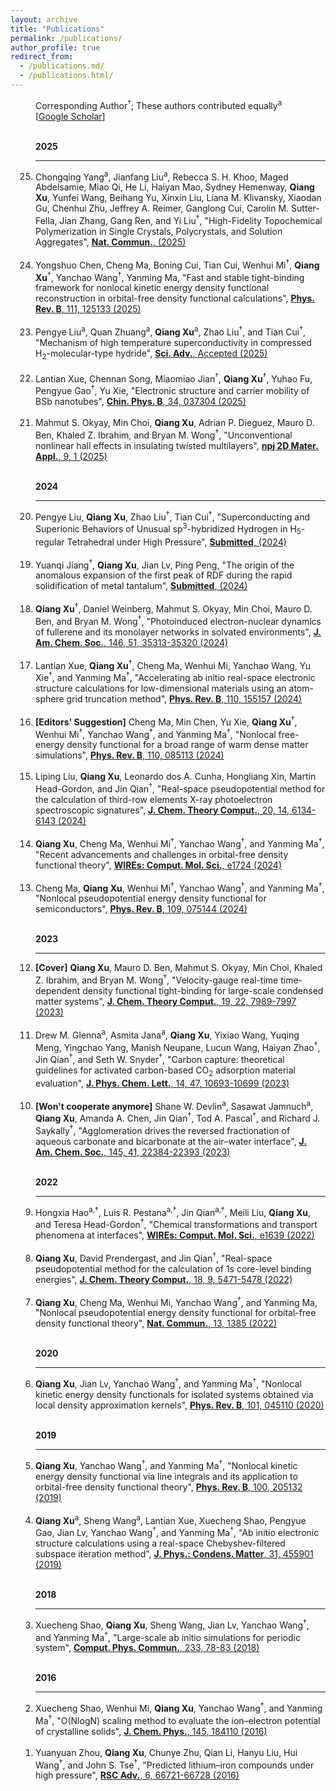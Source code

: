 ```yaml
---
layout: archive
title: "Publications"
permalink: /publications/
author_profile: true
redirect_from:
  - /publications.md/
  - /publications.html/
---
```

<html xmlns="http://www.w3.org/1999/xhtml"><head><meta http-equiv="Content-Type" content="text/html; charset=UTF-8">

<meta http-equiv="pragma" content="no-cache">
<meta http-equiv="Cache-Control" content="no-cache, must-revalidate">
<meta http-equiv="expires" content="0">

</head>

<body>


<a name="top"></a>




<div id="publists" class="en_pub">


<ol style="padding-left: 40px;" reversed="" start="25">

Corresponding Author<sup>†</sup>; These authors contributed equally<sup>a</sup>   
[<a href="https://scholar.google.com/citations?hl=en&user=ZiwzYQsAAAAJ&view_op=list_works&sortby=pubdate" target="_blank">Google Scholar</a>]
<br>

<br>
<!--hr align="left" color="#000000"-->
<!--2025-->
<b>2025</b>
<hr align="left" color="#000000">

<li>Chongqing Yang<sup>a</sup>, Jianfang Liu<sup>a</sup>, Rebecca S. H. Khoo, Maged Abdelsamie,
Miao Qi, He Li, Haiyan Mao, Sydney Hemenway, <b>Qiang Xu</b>, Yunfei Wang, Beihang Yu, Xinxin Liu,
Liana M. Klivansky, Xiaodan Gu, Chenhui Zhu, Jeffrey A. Reimer, Ganglong Cui, Carolin M. Sutter-Fella,
Jian Zhang, Gang Ren, and Yi Liu<sup>†</sup>,
"High-Fidelity Topochemical Polymerization in Single Crystals, Polycrystals, and Solution Aggregates",  
<a href="https://xqjlu.github.io/publications/" target="_blank"><b>Nat. Commun.</b>, (2025)</a>
</li><br>

<li>Yongshuo Chen, Cheng Ma, Boning Cui, Tian Cui, Wenhui Mi<sup>†</sup>, <b>Qiang Xu</b><sup>†</sup>, Yanchao Wang<sup>†</sup>, Yanming Ma,
"Fast and stable tight-binding framework for nonlocal kinetic energy density functional reconstruction in orbital-free density functional calculations",  
<a href="https://doi.org/10.1103/PhysRevB.111.125133" target="_blank"><b>Phys. Rev. B</b>, 111, 125133 (2025)</a>
</li><br>

<li>Pengye Liu<sup>a</sup>, Quan Zhuang<sup>a</sup>, <b>Qiang Xu</b><sup>a</sup>, Zhao Liu<sup>†</sup>, and Tian Cui<sup>†</sup>,
"Mechanism of high temperature superconductivity in compressed H<sub>2</sub>-molecular-type hydride",  
<a href="https://xqjlu.github.io/publications/" target="_blank"><b>Sci. Adv.</b>, Accepted (2025)</a>
</li><br>

<li>Lantian Xue, Chennan Song, Miaomiao Jian<sup>†</sup>, <b>Qiang Xu</b><sup>†</sup>, Yuhao Fu, Pengyue Gao<sup>†</sup>, Yu Xie,
"Electronic structure and carrier mobility of BSb nanotubes",  
<a href="https://doi.org/10.1088/1674-1056/adacd3" target="_blank"><b>Chin. Phys. B</b>, 34, 037304 (2025)</a>
</li><br>

<li>Mahmut S. Okyay, Min Choi, <b>Qiang Xu</b>, Adrian P. Dieguez, Mauro D. Ben, Khaled Z. Ibrahim, and Bryan M. Wong<sup>†</sup>,
"Unconventional nonlinear hall effects in insulating twisted multilayers",  
<a href="https://doi.org/10.1038/s41699-024-00520-6" target="_blank"><b>npj 2D Mater. Appl.</b>, 9, 1 (2025)</a>
</li><br>

<!--2024-->
<b>2024</b>  
<hr align="left" color="#000000">

<li>Pengye Liu, <b>Qiang Xu</b>, Zhao Liu<sup>†</sup>, Tian Cui<sup>†</sup>,
"Superconducting and Superionic Behaviors of Unusual sp<sup>3</sup>-hybridized Hydrogen in H<sub>5</sub>-regular Tetrahedral under High Pressure",  
<a href="https://xqjlu.github.io/publications/" target="_blank"><b>Submitted</b>, (2024)</a>
</li><br>

<li>Yuanqi Jiang<sup>†</sup>, <b>Qiang Xu</b>, Jian Lv, Ping Peng,
"The origin of the anomalous expansion of the first peak of RDF during the rapid solidification of metal tantalum",  
<a href="https://xqjlu.github.io/publications/" target="_blank"><b>Submitted</b>, (2024)</a>
</li><br>

<li><b>Qiang Xu</b><sup>†</sup>, Daniel Weinberg, Mahmut S. Okyay, Min Choi, Mauro D. Ben, and Bryan M. Wong<sup>†</sup>,
"Photoinduced electron-nuclear dynamics of fullerene and its monolayer networks in solvated environments",  
<a href="https://doi.org/10.1021/jacs.4c12952" target="_blank"><b>J. Am. Chem. Soc.</b>, 146, 51, 35313-35320 (2024)</a>
</li><br>

<li>Lantian Xue, <b>Qiang Xu</b><sup>†</sup>, Cheng Ma, Wenhui Mi, Yanchao Wang, Yu Xie<sup>†</sup>, and Yanming Ma<sup>†</sup>,
"Accelerating ab initio real-space electronic structure calculations for low-dimensional materials using an atom-sphere grid truncation method",  
<a href="https://doi.org/10.1103/PhysRevB.110.155157" target="_blank"><b>Phys. Rev. B</b>, 110, 155157 (2024)</a>
</li><br>

<li><a><b>[Editors' Suggestion]</b></a> Cheng Ma, Min Chen, Yu Xie, <b>Qiang Xu</b><sup>†</sup>, Wenhui Mi<sup>†</sup>, Yanchao Wang<sup>†</sup>, and Yanming Ma<sup>†</sup>,
"Nonlocal free-energy density functional for a broad range of warm dense matter simulations",  
<a href="https://doi.org/10.1103/PhysRevB.110.085113" target="_blank"><b>Phys. Rev. B</b>, 110, 085113 (2024)</a>
</li><br>

<li>Liping Liu, <b>Qiang Xu</b>, Leonardo dos A. Cunha, Hongliang Xin, Martin Head-Gordon, and Jin Qian<sup>†</sup>,
"Real-space pseudopotential method for the calculation of third-row elements X-ray photoelectron spectroscopic signatures",  
<a href=" https://doi.org/10.1021/acs.jctc.4c00535" target="_blank"><b>J. Chem. Theory Comput.</b>, 20, 14, 6134-6143 (2024)</a>
</li><br>

<li><b>Qiang Xu</b>, Cheng Ma, Wenhui Mi<sup>†</sup>, Yanchao Wang<sup>†</sup>, and Yanming Ma<sup>†</sup>,
"Recent advancements and challenges in orbital-free density functional theory",  
<a href="https://doi.org/10.1002/wcms.1724" target="_blank"><b>WIREs: Comput. Mol. Sci.</b>, e1724 (2024)</a>
</li><br>

<li>Cheng Ma, <b>Qiang Xu</b>, Wenhui Mi<sup>†</sup>, Yanchao Wang<sup>†</sup>, and Yanming Ma<sup>†</sup>, "Nonlocal pseudopotential energy density functional for semiconductors",  
<a href="https://doi.org/10.1103/PhysRevB.109.075144" target="_blank"><b>Phys. Rev. B</b>, 109, 075144 (2024)</a>
</li><br>

<!--2023-->
<b>2023</b>  
<hr align="left" color="#000000">
<li><a><b>[Cover]</b></a> <b>Qiang Xu</b>, Mauro D. Ben, Mahmut S. Okyay, Min Choi, Khaled Z. Ibrahim, and Bryan M. Wong<sup>†</sup>,
"Velocity-gauge real-time time-dependent density functional tight-binding for large-scale condensed matter systems",  
<a href="https://doi.org/10.1021/acs.jctc.3c00689" target="_blank"><b>J. Chem. Theory Comput.</b>, 19, 22, 7989-7997 (2023)</a>
</li><br>

<li>Drew M. Glenna<sup>a</sup>, Asmita Jana<sup>a</sup>, <b>Qiang Xu</b>, Yixiao Wang, Yuqing Meng, Yingchao Yang, Manish Neupane, Lucun Wang, Haiyan Zhao<sup>†</sup>, Jin Qian<sup>†</sup>, and Seth W. Snyder<sup>†</sup>,
"Carbon capture: theoretical guidelines for activated carbon-based CO<sub>2</sub> adsorption material evaluation",  
<a href="https://doi.org/10.1021/acs.jpclett.3c02711" target="_blank"><b>J. Phys. Chem. Lett.</b>, 14, 47, 10693-10699 (2023)</a>
</li><br>

<li><a><b>[Won't cooperate anymore]</b></a> Shane W. Devlin<sup>a</sup>, Sasawat Jamnuch<sup>a</sup>, <b>Qiang Xu</b>, Amanda A. Chen, Jin Qian<sup>†</sup>, Tod A. Pascal<sup>†</sup>, and Richard J. Saykally<sup>†</sup>, 
"Agglomeration drives the reversed fractionation of aqueous carbonate and bicarbonate at the air–water interface",  
<a href="https://doi.org/10.1021/jacs.3c05093" target="_blank"><b>J. Am. Chem. Soc.</b>, 145, 41, 22384-22393 (2023)</a>
</li><br>

<!--2022-->
<b>2022</b>  
<hr align="left" color="#000000">
<li>Hongxia Hao<sup>a,†</sup>, Luis R. Pestana<sup>a,†</sup>, Jin Qian<sup>a,†</sup>, Meili Liu, <b>Qiang Xu</b>, and Teresa Head-Gordon<sup>†</sup>, 
"Chemical transformations and transport phenomena at interfaces",  
<a href="https://doi.org/10.1002/wcms.1639" target="_blank"><b>WIREs: Comput. Mol. Sci.</b>, e1639 (2022)</a>
</li><br>

<li><b>Qiang Xu</b>, David Prendergast, and Jin Qian<sup>†</sup>, 
"Real-space pseudopotential method for the calculation of 1s core-level binding energies",  
<a href="https://doi.org/10.1021/acs.jctc.2c00474" target="_blank"><b>J. Chem. Theory Comput.</b>, 18, 9, 5471-5478 (2022)</a>
</li><br>

<li><b>Qiang Xu</b>, Cheng Ma, Wenhui Mi, Yanchao Wang<sup>†</sup>, and Yanming Ma, 
"Nonlocal pseudopotential energy density functional for orbital-free density functional theory",  
<a href="https://doi.org/10.1038/s41467-022-29002-3" target="_blank"><b>Nat. Commun.</b>, 13, 1385 (2022)</a> 
</li><br>

<!--2020-->
<b>2020</b>  
<hr align="left" color="#000000">
<li><b>Qiang Xu</b>, Jian Lv, Yanchao Wang<sup>†</sup>, and Yanming Ma<sup>†</sup>, 
"Nonlocal kinetic energy density functionals for isolated systems obtained via local density approximation kernels",  
<a href="https://doi.org/10.1103/PhysRevB.101.045110" target="_blank"><b>Phys. Rev. B</b>, 101, 045110 (2020)</a>  
</li><br>

<!--2019-->
<b>2019</b>  
<hr align="left" color="#000000">
<li><b>Qiang Xu</b>, Yanchao Wang<sup>†</sup>, and Yanming Ma<sup>†</sup>, 
"Nonlocal kinetic energy density functional via line integrals and its application to orbital-free density functional theory",  
<a href="https://doi.org/10.1103/PhysRevB.100.205132" target="_blank"><b>Phys. Rev. B</b>, 100, 205132 (2019)</a>  
</li><br>

<li><b>Qiang Xu</b><sup>a</sup>, Sheng Wang<sup>a</sup>, Lantian Xue, Xuecheng Shao, Pengyue Gao, Jian Lv, Yanchao Wang<sup>†</sup>, and Yanming Ma<sup>†</sup>, 
"Ab initio electronic structure calculations using a real-space Chebyshev-filtered subspace iteration method",  
<a href="https://doi.org/10.1088/1361-648X/ab2a63" target="_blank"><b>J. Phys.: Condens. Matter</b>, 31, 455901 (2019)</a>
</li><br>

<!--2018-->
<b>2018</b>  
<hr align="left" color="#000000">
<li>Xuecheng Shao, <b>Qiang Xu</b>, Sheng Wang, Jian Lv, Yanchao Wang<sup>†</sup>, and Yanming Ma<sup>†</sup>, 
"Large-scale ab initio simulations for periodic system",  
<a href="https://doi.org/10.1016/j.cpc.2018.07.009"  target="_blank"><b>Comput. Phys. Commun.</b>, 233, 78-83 (2018)</a>
</li><br>

<!--2016-->
<b>2016</b>  
<hr align="left" color="#000000">
<li>Xuecheng Shao, Wenhui Mi, <b>Qiang Xu</b>, Yanchao Wang<sup>†</sup>, and Yanming Ma<sup>†</sup>, 
"O(NlogN) scaling method to evaluate the ion–electron potential of crystalline solids",  
<a href="https://doi.org/10.1063/1.4967319"  target="_blank"><b>J. Chem. Phys.</b>, 145, 184110 (2016)</a>
</li><br>

<li>Yuanyuan Zhou, <b>Qiang Xu</b>, Chunye Zhu, Qian Li, Hanyu Liu, Hui Wang<sup>†</sup>, and John S. Tse<sup>†</sup>, 
"Predicted lithium–iron compounds under high pressure",  
<a href="https://doi.org/10.1039/C6RA11064A"  target="_blank"><b>RSC Adv.</b>, 6, 66721-66728 (2016)</a>
</li><br>

</ol>



</div>


</body></html>


